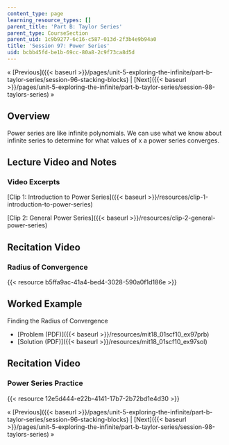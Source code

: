 ```yaml
---
content_type: page
learning_resource_types: []
parent_title: 'Part B: Taylor Series'
parent_type: CourseSection
parent_uid: 1c9b9277-6c16-c587-013d-2f3b4e9b94a0
title: 'Session 97: Power Series'
uid: bcbb45fd-be1b-69cc-80a8-2c9f73ca8d5d
---
```


« [Previous]({{< baseurl >}}/pages/unit-5-exploring-the-infinite/part-b-taylor-series/session-96-stacking-blocks) | [Next]({{< baseurl >}}/pages/unit-5-exploring-the-infinite/part-b-taylor-series/session-98-taylors-series) »

Overview
--------

Power series are like infinite polynomials. We can use what we know about infinite series to determine for what values of x a power series converges.

Lecture Video and Notes
-----------------------

### Video Excerpts

[Clip 1: Introduction to Power Series]({{< baseurl >}}/resources/clip-1-introduction-to-power-series)

[Clip 2: General Power Series]({{< baseurl >}}/resources/clip-2-general-power-series)

Recitation Video
----------------

### Radius of Convergence

{{< resource b5ffa9ac-41a4-bed4-3028-590a0f1d186e >}}

Worked Example
--------------

Finding the Radius of Convergence

*   [Problem (PDF)]({{< baseurl >}}/resources/mit18_01scf10_ex97prb)
*   [Solution (PDF)]({{< baseurl >}}/resources/mit18_01scf10_ex97sol)

Recitation Video
----------------

### Power Series Practice

{{< resource 12e5d444-e22b-4141-17b7-2b72bd1e4d30 >}}

« [Previous]({{< baseurl >}}/pages/unit-5-exploring-the-infinite/part-b-taylor-series/session-96-stacking-blocks) | [Next]({{< baseurl >}}/pages/unit-5-exploring-the-infinite/part-b-taylor-series/session-98-taylors-series) »